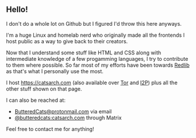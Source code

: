 ## Hello!

I don't do a whole lot on Github but I figured I'd throw this here anyways.

I'm a huge Linux and homelab nerd who originally made all the frontends I host public as a way to give back to their creators.

Now that I understand some stuff like HTML and CSS along with intermediate knowledge of a few progamming languages, I try to contribute to them where possible. So far most of my efforts have been towards [Redlib](https://github.com/redlib-org/redlib) as that's what I personally use the most.

I host https://catsarch.com (also available over [Tor](http://catsarchywsyuss6jdxlypsw5dc7owd5u5tr6bujxb7o6xw2hipqehyd.onion/) and [I2P](http://s6dagpvf5ccnpkyjigjykkrbxwo6xgajm2hvvyyeaymm27qd2tpq.b32.i2p/)) plus all the other stuff shown on that page.

I can also be reached at:
- [ButteredCats@protonmail.com](mailto:ButteredCats@protonmail.com) via email
- [@butteredcats:catsarch.com](https://matrix.to/#/@butteredcats:catsarch.com) through Matrix

Feel free to contact me for anything!
